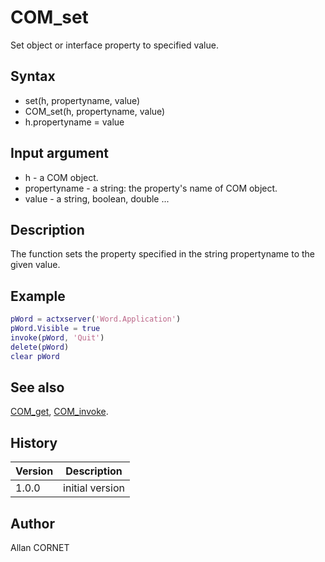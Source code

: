 

# COM_set

Set object or interface property to specified value.

## Syntax

- set(h, propertyname, value)
- COM_set(h, propertyname, value)
- h.propertyname = value

## Input argument

 - h - a COM object.
 - propertyname - a string: the property's name of COM object.
 - value - a string, boolean, double ...

## Description


  <p>The function sets the property specified in the string propertyname to the given value.</p>


## Example

```matlab
pWord = actxserver('Word.Application')
pWord.Visible = true
invoke(pWord, 'Quit')
delete(pWord)
clear pWord
```

## See also

[COM_get](COM_get.md), [COM_invoke](COM_invoke.md).
## History

|Version|Description|
|------|------|
|1.0.0|initial version|


## Author

Allan CORNET



